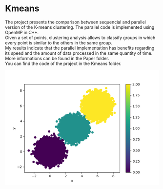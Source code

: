 # Kmeans
The project presents the comparison between sequencial and parallel version of
the K-means clustering. The parallel code is implemented
using OpenMP in C++. <br />
Given a set of points, clustering analysis allows to classify groups in which every point is similar to the others in the same group. <br />
My results indicate that the parallel
implementation has benefits regarding its speed and the
amount of data processed in the same quantity of time.  <br />
More informations can be found in the Paper folder.  <br />
You can find the code of the project in the Kmeans folder.

![Image detection](Immagini/cluster2D.png)
